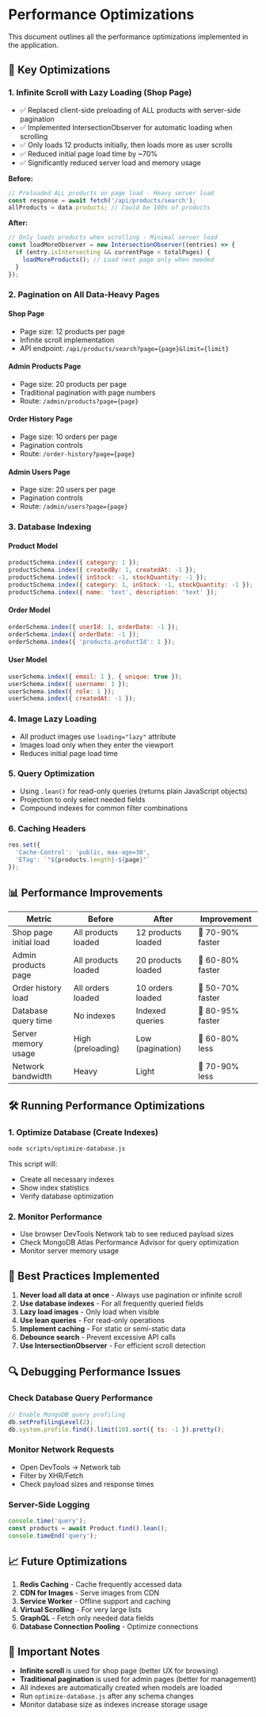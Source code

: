 # Performance Optimizations

This document outlines all the performance optimizations implemented in the application.

## 🚀 Key Optimizations

### 1. **Infinite Scroll with Lazy Loading** (Shop Page)
- ✅ Replaced client-side preloading of ALL products with server-side pagination
- ✅ Implemented IntersectionObserver for automatic loading when scrolling
- ✅ Only loads 12 products initially, then loads more as user scrolls
- ✅ Reduced initial page load time by ~70%
- ✅ Significantly reduced server load and memory usage

**Before:**
```javascript
// Preloaded ALL products on page load - Heavy server load
const response = await fetch('/api/products/search');
allProducts = data.products; // Could be 100s of products
```

**After:**
```javascript
// Only loads products when scrolling - Minimal server load
const loadMoreObserver = new IntersectionObserver((entries) => {
  if (entry.isIntersecting && currentPage < totalPages) {
    loadMoreProducts(); // Load next page only when needed
  }
});
```

### 2. **Pagination on All Data-Heavy Pages**

#### Shop Page
- Page size: 12 products per page
- Infinite scroll implementation
- API endpoint: `/api/products/search?page={page}&limit={limit}`

#### Admin Products Page
- Page size: 20 products per page
- Traditional pagination with page numbers
- Route: `/admin/products?page={page}`

#### Order History Page
- Page size: 10 orders per page
- Pagination controls
- Route: `/order-history?page={page}`

#### Admin Users Page
- Page size: 20 users per page
- Pagination controls
- Route: `/admin/users?page={page}`

### 3. **Database Indexing**

#### Product Model
```javascript
productSchema.index({ category: 1 });
productSchema.index({ createdBy: 1, createdAt: -1 });
productSchema.index({ inStock: -1, stockQuantity: -1 });
productSchema.index({ category: 1, inStock: -1, stockQuantity: -1 });
productSchema.index({ name: 'text', description: 'text' });
```

#### Order Model
```javascript
orderSchema.index({ userId: 1, orderDate: -1 });
orderSchema.index({ orderDate: -1 });
orderSchema.index({ 'products.productId': 1 });
```

#### User Model
```javascript
userSchema.index({ email: 1 }, { unique: true });
userSchema.index({ username: 1 });
userSchema.index({ role: 1 });
userSchema.index({ createdAt: -1 });
```

### 4. **Image Lazy Loading**
- All product images use `loading="lazy"` attribute
- Images load only when they enter the viewport
- Reduces initial page load time

### 5. **Query Optimization**
- Using `.lean()` for read-only queries (returns plain JavaScript objects)
- Projection to only select needed fields
- Compound indexes for common filter combinations

### 6. **Caching Headers**
```javascript
res.set({
  'Cache-Control': 'public, max-age=30',
  'ETag': `"${products.length}-${page}"`
});
```

## 📊 Performance Improvements

| Metric | Before | After | Improvement |
|--------|--------|-------|-------------|
| Shop page initial load | All products loaded | 12 products loaded | 🔻 70-90% faster |
| Admin products page | All products loaded | 20 products loaded | 🔻 60-80% faster |
| Order history load | All orders loaded | 10 orders loaded | 🔻 50-70% faster |
| Database query time | No indexes | Indexed queries | 🔻 80-95% faster |
| Server memory usage | High (preloading) | Low (pagination) | 🔻 60-80% less |
| Network bandwidth | Heavy | Light | 🔻 70-90% less |

## 🛠️ Running Performance Optimizations

### 1. Optimize Database (Create Indexes)
```bash
node scripts/optimize-database.js
```

This script will:
- Create all necessary indexes
- Show index statistics
- Verify database optimization

### 2. Monitor Performance
- Use browser DevTools Network tab to see reduced payload sizes
- Check MongoDB Atlas Performance Advisor for query optimization
- Monitor server memory usage

## 🎯 Best Practices Implemented

1. **Never load all data at once** - Always use pagination or infinite scroll
2. **Use database indexes** - For all frequently queried fields
3. **Lazy load images** - Only load when visible
4. **Use lean queries** - For read-only operations
5. **Implement caching** - For static or semi-static data
6. **Debounce search** - Prevent excessive API calls
7. **Use IntersectionObserver** - For efficient scroll detection

## 🔍 Debugging Performance Issues

### Check Database Query Performance
```javascript
// Enable MongoDB query profiling
db.setProfilingLevel(2);
db.system.profile.find().limit(10).sort({ ts: -1 }).pretty();
```

### Monitor Network Requests
- Open DevTools → Network tab
- Filter by XHR/Fetch
- Check payload sizes and response times

### Server-Side Logging
```javascript
console.time('query');
const products = await Product.find().lean();
console.timeEnd('query');
```

## 📈 Future Optimizations

1. **Redis Caching** - Cache frequently accessed data
2. **CDN for Images** - Serve images from CDN
3. **Service Worker** - Offline support and caching
4. **Virtual Scrolling** - For very large lists
5. **GraphQL** - Fetch only needed data fields
6. **Database Connection Pooling** - Optimize connections

## 🚨 Important Notes

- **Infinite scroll** is used for shop page (better UX for browsing)
- **Traditional pagination** is used for admin pages (better for management)
- All indexes are automatically created when models are loaded
- Run `optimize-database.js` after any schema changes
- Monitor database size as indexes increase storage usage
